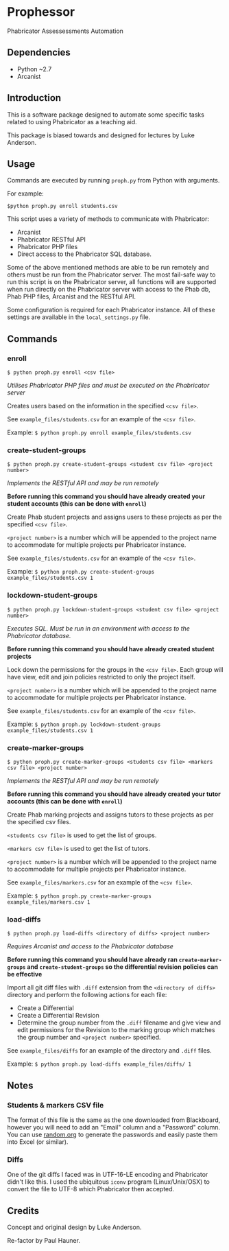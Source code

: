 # Prophessor
Phabricator Assessessments Automation

## Dependencies

- Python ~2.7
- Arcanist

## Introduction

This is a software package designed to automate some specific tasks related to using Phabricator as a teaching aid.

This package is biased towards and designed for lectures by Luke Anderson.

## Usage

Commands are executed by running `proph.py` from Python with arguments.

For example:
```
$python proph.py enroll students.csv
```

This script uses a variety of methods to communicate with Phabricator:

- Arcanist
- Phabricator RESTful API
- Phabricator PHP files
- Direct access to the Phabricator SQL database.

Some of the above mentioned methods are able to be run remotely and others must be run from the Phabricator server.
The most fail-safe way to run this script is on the Phabricator server, all functions will are supported when run
directly on the Phabricator server with access to the Phab db, Phab PHP files, Arcanist and the RESTful API.

Some configuration is required for each Phabricator instance. All of these settings are available in the
`local_settings.py` file.

## Commands


### enroll

```
$ python proph.py enroll <csv file>
```

_Utilises Phabricator PHP files and must be executed on the Phabricator server_

Creates users based on the information in the specified `<csv file>`.

See `example_files/students.csv` for an example of the `<csv file>`.

Example: `$ python proph.py enroll example_files/students.csv`


### create-student-groups

```
$ python proph.py create-student-groups <student csv file> <project number>
```

_Implements the RESTful API and may be run remotely_

**Before running this command you should have already created your student accounts (this can be done with `enroll`)**

Create Phab student projects and assigns users to these projects as per the specified `<csv file>`.

`<project number>` is a number which will be appended to the project name to accommodate for multiple projects per Phabricator instance.

See `example_files/students.csv` for an example of the `<csv file>`.

Example: `$ python proph.py create-student-groups example_files/students.csv 1`


### lockdown-student-groups

```
$ python proph.py lockdown-student-groups <student csv file> <project number>
```

_Executes SQL. Must be run in an environment with access to the Phabricator database._

**Before running this command you should have already created student projects**

Lock down the permissions for the groups in the `<csv file>`. Each group will have view, edit and join policies
restricted to only the project itself.

`<project number>` is a number which will be appended to the project name to accommodate for multiple projects per Phabricator instance.

See `example_files/students.csv` for an example of the `<csv file>`.

Example: `$ python proph.py lockdown-student-groups example_files/students.csv 1`


### create-marker-groups

```
$ python proph.py create-marker-groups <students csv file> <markers csv file> <project number>
```

_Implements the RESTful API and may be run remotely_

**Before running this command you should have already created your tutor accounts (this can be done with `enroll`)**

Create Phab marking projects and assigns tutors to these projects as per the specified csv files.

`<students csv file>` is used to get the list of groups.

`<markers csv file>` is used to get the list of tutors.

`<project number>` is a number which will be appended to the project name to accommodate for multiple projects per Phabricator instance.

See `example_files/markers.csv` for an example of the `<csv file>`.

Example: `$ python proph.py create-marker-groups example_files/markers.csv 1`


### load-diffs

```
$ python proph.py load-diffs <directory of diffs> <project number>
```

_Requires Arcanist and access to the Phabricator database_

**Before running this command you should have already ran `create-marker-groups` and `create-student-groups` so the
differential revision policies can be effective**

Import all git diff files with `.diff` extension from the `<directory of diffs>` directory and perform the following actions for each file:

- Create a Differential
- Create a Differential Revision
- Determine the group number from the `.diff` filename and give view and edit permissions for the Revision
to the marking group which matches the group number and `<project number>` specified.

See `example_files/diffs` for an example of the directory and `.diff` files.

Example: `$ python proph.py load-diffs example_files/diffs/ 1`

## Notes

### Students & markers CSV file

The format of this file is the same as the one downloaded from Blackboard, however you will need to add an "Email" column
and a "Password" column. You can use [random.org](https://www.random.org/strings/) to generate the passwords and easily paste them into Excel (or similar).

### Diffs

One of the git diffs I faced was in UTF-16-LE encoding and Phabricator didn't like this. I used the ubiquitous `iconv`
program (Linux/Unix/OSX) to convert the file to UTF-8 which Phabricator then accepted.


## Credits

Concept and original design by Luke Anderson.

Re-factor by Paul Hauner.
